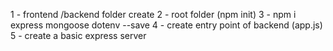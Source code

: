 1 - frontend /backend folder create
2 - root folder (npm init)
3 - npm i express mongoose dotenv --save
4 - create entry point of backend (app.js)
5 - create a basic express server